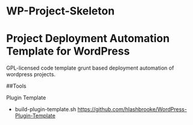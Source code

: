 WP-Project-Skeleton
=========================
Project Deployment Automation Template for WordPress 
==

GPL-licensed code template grunt based deployment automation of wordpress projects.

##Tools

Plugin Template
- build-plugin-template.sh
https://github.com/hlashbrooke/WordPress-Plugin-Template
